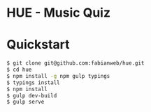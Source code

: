 # HUE - Music Quiz

# Quickstart

```sh
$ git clone git@github.com:fabianweb/hue.git
$ cd hue
$ npm install -g npm gulp typings
$ typings install
$ npm install
$ gulp dev-build
$ gulp serve
```
